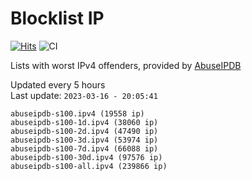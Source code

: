 # Blocklist IP

[![Hits](https://hits.seeyoufarm.com/api/count/incr/badge.svg?url=https%3A%2F%2Fgithub.com%2Fborestad%2Fblocklist-ip%2F&count_bg=%2379C83D&title_bg=%23555555&icon=&icon_color=%23E7E7E7&title=hits&edge_flat=false)](https://hits.seeyoufarm.com)  ![CI](https://img.shields.io/github/workflow/status/borestad/blocklist-ip/CI?style=flat-square)

Lists with worst IPv4 offenders, provided by [AbuseIPDB](https://www.abuseipdb.com/)

<!-- FOOTER-PLACEHOLDER -->
Updated every 5 hours<br>
Last update: `2023-03-16 - 20:05:41`
```
abuseipdb-s100.ipv4 (19558 ip)
abuseipdb-s100-1d.ipv4 (38060 ip)
abuseipdb-s100-2d.ipv4 (47490 ip)
abuseipdb-s100-3d.ipv4 (53974 ip)
abuseipdb-s100-7d.ipv4 (66088 ip)
abuseipdb-s100-30d.ipv4 (97576 ip)
abuseipdb-s100-all.ipv4 (239866 ip)
```
